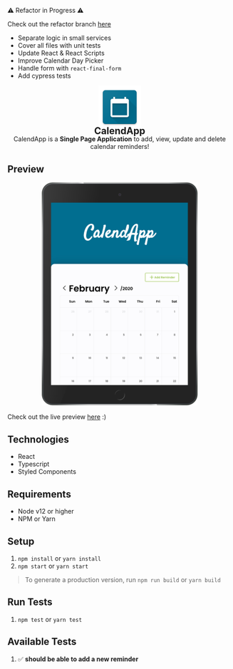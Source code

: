 ⚠️ Refactor in Progress ⚠️

Check out the refactor branch [here](https://github.com/mateusbzerra/calendApp/tree/refactor-calendar-logic)
  - Separate logic in small services
  - Cover all files with unit tests
  - Update React & React Scripts
  - Improve Calendar Day Picker
  - Handle form with `react-final-form`
  - Add cypress tests


<div align="center">
  <img src="./public/logo192.png" float="right" width="96" /><br/>
  <h2 style="margin-top:-10px" align="center">CalendApp</h2>
  <p style="margin-top:-20px">
  CalendApp is a <b>Single Page Application</b> to add, view, update and delete calendar reminders!
  </p>
</div>

## Preview

<p align="center">
  <img src="./screenshots/ipad.png" float="right" width="350" />
</p>

Check out the live preview <a href="https://calendapplication.netlify.app">here</a> :)

## Technologies

- React
- Typescript
- Styled Components

## Requirements

- Node v12 or higher
- NPM or Yarn

## Setup

1. `npm install` or `yarn install`
2. `npm start` or `yarn start`

> To generate a production version, run `npm run build` or `yarn build`

## Run Tests

1. `npm test` or `yarn test`

## Available Tests

1. ✅ **should be able to add a new reminder**
